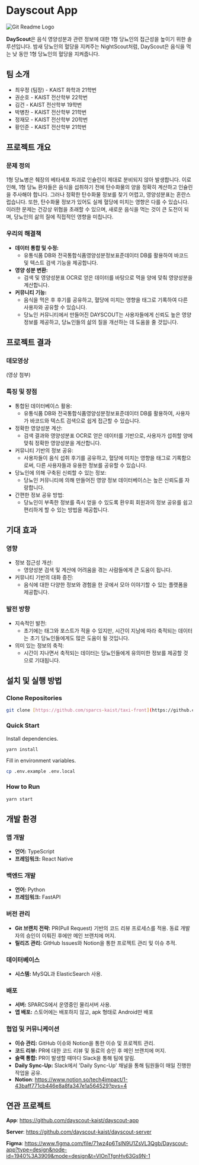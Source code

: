 # Dayscout App

![Git Readme Logo](https://github.com/dayscout-kaist/dayscout-app/assets/77543364/779b40b5-37b8-4137-acf9-ac9414c489ea)

**DayScout**은 음식 영양성분과 관련 정보에 대한 1형 당뇨인의 접근성을 높이기 위한 솔루션입니다. 밤새 당뇨인의 혈당을 지켜주는 NightScout처럼, DayScout은 음식을 먹는 낮 동안 1형 당뇨인의 혈당을 지켜줍니다.

## **팀 소개**

- 최우정 (팀장) - KAIST 화학과 21학번
- 권순호 - KAIST 전산학부 22학번
- 김건 - KAIST 전산학부 19학번
- 박병찬 - KAIST 전산학부 21학번
- 정재모 - KAIST 전산학부 20학번
- 황인준 - KAIST 전산학부 21학번

## 프로젝트 개요

### **문제 정의**

1형 당뇨병은 췌장의 베타세포 파괴로 인슐린이 제대로 분비되지 않아 발생합니다. 이로 인해, 1형 당뇨 환자들은 음식을 섭취하기 전에 탄수화물의 양을 정확히 계산하고 인슐린을 주사해야 합니다. 그러나 정확한 탄수화물 정보를 찾기 어렵고, 영양성분표는 혼란스럽습니다. 또한, 탄수화물 정보가 있어도 실제 혈당에 미치는 영향은 다를 수 있습니다. 이러한 문제는 건강상 위협을 초래할 수 있으며, 새로운 음식을 먹는 것이 큰 도전이 되며, 당뇨인의 삶의 질에 직접적인 영향을 미칩니다.

### **우리의 해결책**

- **데이터 통합 및 수정:**
  - 유통식품 DB와 전국통합식품영양성분정보표준데이터 DB를 활용하여 바코드 및 텍스트 검색 기능을 제공합니다.
- **영양 성분 변환:**
  - 검색 및 영양성분표 OCR로 얻은 데이터를 바탕으로 먹을 양에 맞춰 영양성분을 계산합니다.
- **커뮤니티 기능:**
  - 음식을 먹은 후 후기를 공유하고, 혈당에 미치는 영향을 태그로 기록하여 다른 사용자와 공유할 수 있습니다.
  - 당뇨인 커뮤니티에서 만들어진 DAYSCOUT는 사용자들에게 신뢰도 높은 영양 정보를 제공하고, 당뇨인들의 삶의 질을 개선하는 데 도움을 줄 것입니다.

## 프로젝트 결과

### 데모영상

(영상 첨부)

### 특징 및 장점

- 통합된 데이터베이스 활용:
  - 유통식품 DB와 전국통합식품영양성분정보표준데이터 DB를 활용하여, 사용자가 바코드와 텍스트 검색으로 쉽게 접근할 수 있습니다.
- 정확한 영양성분 계산:
  - 검색 결과와 영양성분표 OCR로 얻은 데이터를 기반으로, 사용자가 섭취할 양에 맞춰 정확한 영양성분을 계산합니다.
- 커뮤니티 기반의 정보 공유:
  - 사용자들이 음식 섭취 후기를 공유하고, 혈당에 미치는 영향을 태그로 기록함으로써, 다른 사용자들과 유용한 정보를 공유할 수 있습니다.
- 당뇨인에 의해 구축된 신뢰할 수 있는 정보:
  - 당뇨인 커뮤니티에 의해 만들어진 영양 정보 데이터베이스는 높은 신뢰도를 자랑합니다.
- 간편한 정보 공유 방법:
  - 당뇨인이 부족한 정보를 즉시 얻을 수 있도록 환우회 회원과의 정보 공유를 쉽고 편리하게 할 수 있는 방법을 제공합니다.

## 기대 효과

### 영향

- 정보 접근성 개선:
  - 영양성분 검색 및 계산에 어려움을 겪는 사람들에게 큰 도움이 됩니다.
- 커뮤니티 기반의 대화 증진:
  - 음식에 대한 다양한 정보와 경험을 한 곳에서 모아 이야기할 수 있는 플랫폼을 제공합니다.

### 발전 방향

- 지속적인 발전:
  - 초기에는 태그와 포스트가 적을 수 있지만, 시간이 지남에 따라 축적되는 데이터는 초기 당뇨인들에게도 많은 도움이 될 것입니다.
- 의미 있는 정보의 축적:
  - 시간이 지나면서 축적되는 데이터는 당뇨인들에게 유의미한 정보를 제공할 것으로 기대됩니다.

## **설치 및 실행 방법**

### Clone Repositories

```bash
git clone [https://github.com/sparcs-kaist/taxi-front](https://github.com/dayscout-kaist/dayscout-app)
```

### Quick Start

Install dependencies.

```bash
yarn install
```

Fill in environment variables.

```bash
cp .env.example .env.local
```

### How to Run

```bash
yarn start
```

## **개발 환경**

### **앱 개발**

- **언어:** TypeScript
- **프레임워크:** React Native

### **백엔드 개발**

- **언어:** Python
- **프레임워크:** FastAPI

### **버전 관리**

- **Git 브랜치 전략:** PR(Pull Request) 기반의 코드 리뷰 프로세스를 적용. 동료 개발자의 승인이 이뤄진 후에만 메인 브랜치에 머지.
- **릴리즈 관리:** GitHub Issues와 Notion을 통한 프로젝트 관리 및 이슈 추적.

### **데이터베이스**

- **시스템:** MySQL과 ElasticSearch 사용.

### **배포**

- **서버:** SPARCS에서 운영중인 물리서버 사용.
- **앱 배포:** 스토어에는 배포하지 않고, apk 형태로 Android만 배포

### **협업 및 커뮤니케이션**

- **이슈 관리:** GitHub 이슈와 Notion을 통한 이슈 및 프로젝트 관리.
- **코드 리뷰:** PR에 대한 코드 리뷰 및 동료의 승인 후 메인 브랜치에 머지.
- **슬랙 통합:** PR이 발생할 때마다 Slack을 통해 팀에 알림.
- **Daily Sync-Up:** Slack에서 'Daily Sync-Up' 채널을 통해 팀원들이 매일 진행한 작업을 공유.
- **Notion**: https://www.notion.so/tech4impact/1-43baff771cb446e8a8fa347e1a564529?pvs=4

## **연관 프로젝트**

**App**: https://github.com/dayscout-kaist/dayscout-app

**Server**: https://github.com/dayscout-kaist/dayscout-server

**Figma**: https://www.figma.com/file/71wz4p6TslN9U1ZsVL3Qgb/Dayscout-app?type=design&node-id=1940%3A3909&mode=design&t=VlOnTfgnHv63Gs9N-1
